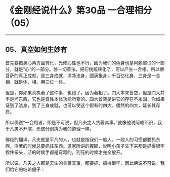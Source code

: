 # 《金刚经说什么》第30品 一合理相分（05）

------

## 05、真空如何生妙有

首先要把身心两方面转化，光修心性也不行，因为我们的色身也是阿赖耶识的一部分，就是“心”的一部分。修一切善法，把它统统转化了，可以产生一合相。所以佛菩萨的真正成就，是三身成就，清净法身，圆满报身，千百亿化身，三身是一合相，就是体、相、用三位一体。

但是，你如果真执著了这件事，也错了，因为著相了。四大本来皆空，但是四大并不是坏东西，它也是自性本体功能所变的。四大皆空是讲它的存在不永固，你如果证到了法身，到了三身成就，也可以使这个假有的四大、偶然的四大，延长其存在。

所以佛说“一合相者，即是不可说，但凡夫之人贪著其事。”就像他说阿赖耶识，我于凡愚不开演，恐彼分别执为我的道理一样。

佛经的翻译，凡夫就是平凡的人，也就是指我们一般人。一般人的习惯都要抓东西，活著的时候总要抓住东西。道家所讲的握固，说明小孩子生下来都是抓得很牢捏住拳头，活的时候手都是弯弯的，到死的时候才完全放开。

所以说，凡夫之人都是天生的贪著其事，都要抓，抓得很牢，因此佛说不可说。我们给它的结论偈子：

